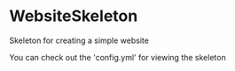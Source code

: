 # WebsiteSkeleton
Skeleton for creating a simple website

You can check out the 'config.yml' for viewing the skeleton

